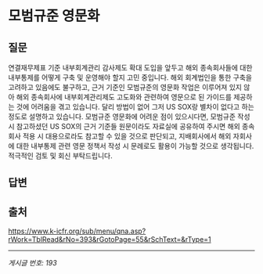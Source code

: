 # 모범규준 영문화

## 질문
연결재무제표 기준 내부회계관리 감사제도 확대 도입을 앞두고 해외 종속회사들에 대한 내부통제를 어떻게 구축 및 운영해야 할지 고민 중입니다.
해외 회계법인을 통한 구축을 고려하고 있음에도 불구하고, 근거 기준인 모범규준의 영문화 작업은 이루어져 있지 않아 해외 종속회사에 내부회계관리제도 고도화와 관련하여 영문으로 된 가이드를 제공하는 것에 어려움을 겪고 있습니다.
달리 방법이 없어 그저 US SOX랑 별차이 없다고 하는 정도로 설명하고 있습니다.
모범규준 영문화에 어려운 점이 있으시다면, 모범규준 작성 시 참고하셨던 US SOX의 근거 기준들 원문이라도 자료실에 공유하여 주시면 해외 종속회사 적용 시 대용으로라도 참고할 수 있을 것으로 판단되고, 지배회사에서 해외 자회사에 대한 내부통제 관련 영문 정책서 작성 시 문례로도 활용이 가능할 것으로 생각됩니다.
적극적인 검토 및 회신 부탁드립니다.

## 답변


## 출처
https://www.k-icfr.org/sub/menu/qna.asp?rWork=TblRead&rNo=393&rGotoPage=55&rSchText=&rType=1

---
*게시글 번호: 193*
